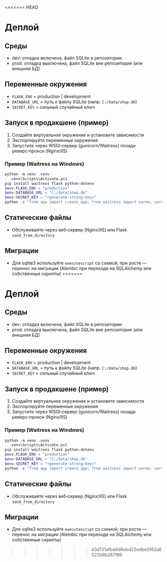 <<<<<<< HEAD
# Деплой

## Среды
- dev: отладка включена, файл SQLite в репозитории
- prod: отладка выключена, файл SQLite вне репозитория (или внешняя БД)

## Переменные окружения
- `FLASK_ENV` = production | development
- `DATABASE_URL` = путь к файлу SQLite (напр. `C:/data/shop.db`)
- `SECRET_KEY` = сильный случайный ключ

## Запуск в продакшене (пример)
1. Создайте виртуальное окружение и установите зависимости
2. Экспортируйте переменные окружения
3. Запустите через WSGI‑сервер (gunicorn/Waitress) позади реверс‑прокси (Nginx/IIS)

### Пример (Waitress на Windows)
```powershell
python -m venv .venv
. .venv\Scripts\Activate.ps1
pip install waitress flask python-dotenv
$env:FLASK_ENV = "production"
$env:DATABASE_URL = "C:/data/shop.db"
$env:SECRET_KEY = "<generate-strong-key>"
python -c "from app import create_app; from waitress import serve; serve(create_app(), host='0.0.0.0', port=8080)"
```

## Статические файлы
- Обслуживайте через веб‑сервер (Nginx/IIS) или Flask `send_from_directory`

## Миграции
- Для sqlite3 используйте `executescript` со схемой; при росте — перенос на миграции (Alembic при переходе на SQLAlchemy или собственные скрипты)
=======
# Деплой

## Среды
- dev: отладка включена, файл SQLite в репозитории
- prod: отладка выключена, файл SQLite вне репозитория (или внешняя БД)

## Переменные окружения
- `FLASK_ENV` = production | development
- `DATABASE_URL` = путь к файлу SQLite (напр. `C:/data/shop.db`)
- `SECRET_KEY` = сильный случайный ключ

## Запуск в продакшене (пример)
1. Создайте виртуальное окружение и установите зависимости
2. Экспортируйте переменные окружения
3. Запустите через WSGI‑сервер (gunicorn/Waitress) позади реверс‑прокси (Nginx/IIS)

### Пример (Waitress на Windows)
```powershell
python -m venv .venv
. .venv\Scripts\Activate.ps1
pip install waitress flask python-dotenv
$env:FLASK_ENV = "production"
$env:DATABASE_URL = "C:/data/shop.db"
$env:SECRET_KEY = "<generate-strong-key>"
python -c "from app import create_app; from waitress import serve; serve(create_app(), host='0.0.0.0', port=8080)"
```

## Статические файлы
- Обслуживайте через веб‑сервер (Nginx/IIS) или Flask `send_from_directory`

## Миграции
- Для sqlite3 используйте `executescript` со схемой; при росте — перенос на миграции (Alembic при переходе на SQLAlchemy или собственные скрипты)
>>>>>>> d3d131afba9d6ebd22edbe2f62a6522b8b267f96
